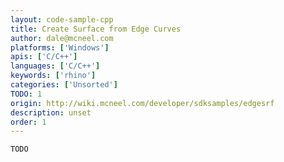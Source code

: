 ```yaml
---
layout: code-sample-cpp
title: Create Surface from Edge Curves
author: dale@mcneel.com
platforms: ['Windows']
apis: ['C/C++']
languages: ['C/C++']
keywords: ['rhino']
categories: ['Unsorted']
TODO: 1
origin: http://wiki.mcneel.com/developer/sdksamples/edgesrf
description: unset
order: 1
---
```


```cpp
TODO
```
